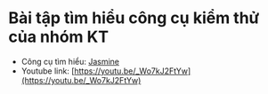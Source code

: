 # Bài tập tìm hiểu công cụ kiểm thử của nhóm KT
* Công cụ tìm hiểu: [Jasmine](https://jasmine.github.io)
* Youtube link: [https://youtu.be/_Wo7kJ2FtYw](https://youtu.be/_Wo7kJ2FtYw)

